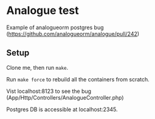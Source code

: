 # Analogue test

Example of analogueorm postgres bug (https://github.com/analogueorm/analogue/pull/242)

## Setup

Clone me, then run `make`.

Run `make force` to rebuild all the containers from scratch.

Vist localhost:8123 to see the bug (App/Http/Controllers/AnalogueController.php)

Postgres DB is accessible at localhost:2345.

